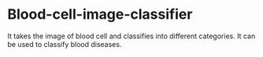 # Blood-cell-image-classifier

It takes the image of blood cell and classifies into different categories. It can be used to classify blood diseases. 
